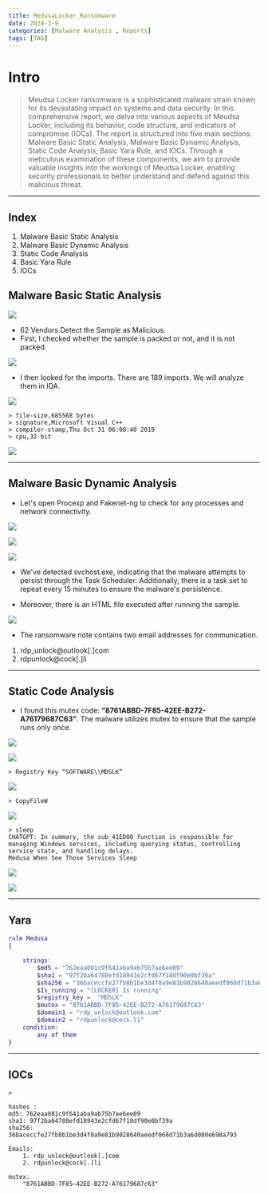 ```yaml
---
title: MedusaLocker_Ransomware
date: 2024-3-9
categories: [Malware Analysis , Reports]
tags: [TAG] 
---
```

# Intro 

> Meudsa Locker ransomware is a sophisticated malware strain known for its devastating impact on systems and data security. In this comprehensive report, we delve into various aspects of Meudsa Locker, including its behavior, code structure, and indicators of compromise (IOCs). The report is structured into five main sections: Malware Basic Static Analysis, Malware Basic Dynamic Analysis, Static Code Analysis, Basic Yara Rule, and IOCs. Through a meticulous examination of these components, we aim to provide valuable insights into the workings of Meudsa Locker, enabling security professionals to better understand and defend against this malicious threat.
>

---
## **Index**

1. Malware Basic Static Analysis
2. Malware Basic Dynamic Analysis
3. Static Code Analysis
4. Basic Yara Rule
5. IOCs


## Malware Basic Static Analysis

![](https://firebasestorage.googleapis.com/v0/b/avatars-2aed4.appspot.com/o/Screenshot_1.png?alt=media&token=c64aced5-1628-4b07-aae8-c1542cbeddc4)

- 62 Vendors Detect the Sample as Malicious.
- First, I checked whether the sample is packed or not, and it is not packed.

![](https://firebasestorage.googleapis.com/v0/b/avatars-2aed4.appspot.com/o/Screenshot_18.png?alt=media&token=cd09041e-29cf-4bc5-bae3-eea8e3f41382)

- I then looked for the imports. There are 189 imports. We will analyze them in IDA.

![](https://firebasestorage.googleapis.com/v0/b/avatars-2aed4.appspot.com/o/Screenshot_19.png?alt=media&token=12e36387-8722-4c1f-b6ed-4fee2169e3ba)

    > file-size,685568 bytes
    > signature,Microsoft Visual C++
    > compiler-stamp,Thu Oct 31 06:08:40 2019
    > cpu,32-bit
![](https://firebasestorage.googleapis.com/v0/b/avatars-2aed4.appspot.com/o/Screenshot_21.png?alt=media&token=85c7824b-c2a2-45c7-bc1b-3373ede6b9e9)

----
## Malware Basic Dynamic Analysis

- Let's open Procexp and Fakenet-ng to check for any processes and network connectivity.

![](https://firebasestorage.googleapis.com/v0/b/avatars-2aed4.appspot.com/o/Screenshot_22.png?alt=media&token=f21c4c5f-638d-4087-ba9d-dbb6e0746699)

![](https://firebasestorage.googleapis.com/v0/b/avatars-2aed4.appspot.com/o/Screenshot_10.png?alt=media&token=63ebb14c-df2d-4c04-8cb6-b620b18c46d9)



![](https://firebasestorage.googleapis.com/v0/b/avatars-2aed4.appspot.com/o/Screenshot_24.png?alt=media&token=3ea1505e-0b98-4fa2-bacc-a8dcb6883934)

- We've detected svchost.exe, indicating that the malware attempts to persist through the Task Scheduler. Additionally, there is a task set to repeat every 15 minutes to ensure the malware's persistence.

- Moreover, there is an HTML file executed after running the sample.

![](https://firebasestorage.googleapis.com/v0/b/avatars-2aed4.appspot.com/o/Screenshot_12.png?alt=media&token=7264289c-3f15-49e3-b5f3-28bf17260d9b)

- The ransomware note contains two email addresses for communication.

1. rdp_unlock@outlook[.]com
2. rdpunlock@cock[.]li

----
## Static Code Analysis

- I found this mutex code: **“8761ABBD-7F85-42EE-B272-A76179687C63”**. The malware utilizes mutex to ensure that the sample runs only once.

![](https://firebasestorage.googleapis.com/v0/b/avatars-2aed4.appspot.com/o/Screenshot_26.png?alt=media&token=a531e8e0-c74d-4284-bccd-f5d3acec06f5)

![](https://firebasestorage.googleapis.com/v0/b/avatars-2aed4.appspot.com/o/Screenshot_27.png?alt=media&token=9df76ac2-6524-414d-99cd-8a17621fa01a)

    > Registry Key “SOFTWARE\\MDSLK”
![](https://firebasestorage.googleapis.com/v0/b/avatars-2aed4.appspot.com/o/Screenshot_8.png?alt=media&token=0fdf25f2-b4f3-4653-b76b-12d9d87f6af5)

    > CopyFileW 

![](https://firebasestorage.googleapis.com/v0/b/avatars-2aed4.appspot.com/o/Screenshot_28.png?alt=media&token=b4dfee4d-c776-4d80-9fe0-9f73fd09f477)


    > sleep 
    CHATGPT: In summary, the sub_41ED00 function is responsible for managing Windows services, including querying status, controlling service state, and handling delays.
    Medusa When See Those Services Sleep
![](https://firebasestorage.googleapis.com/v0/b/avatars-2aed4.appspot.com/o/Screenshot_29.png?alt=media&token=cb6aa68c-eae9-429f-9865-05cfeae4a1c9)

![](https://firebasestorage.googleapis.com/v0/b/avatars-2aed4.appspot.com/o/Screenshot_30.png?alt=media&token=c04f5bd4-3bb3-4c35-878c-cff16e4043f6)



---
## Yara 

```m
rule Medusa
{

    strings: 
        $md5 = "762eaa081c9f641aba9ab75b7ae6ee09"
        $sha1 = "97f2ba64780efd18943e2cfd67f18df90e0bf39a"
        $sha256 = "36baceccfe27fb8b1be3d4f0a9e81b9028640aeedf068d71b3a6d080e698a793"
        $Is_running = "[LOCKER] Is running"
        $registry_key =  "MDSLK"
        $mutex = "8761ABBD-7F85-42EE-B272-A76179687C63"
        $domain1 = "rdp_unlock@outlook.com"
        $domain2 = "rdpunlock@cock.li"
    condition:
        any of them
}
```

----
## IOCs

    > 
    
    hashes :
    md5: 762eaa081c9f641aba9ab75b7ae6ee09
    sha1: 97f2ba64780efd18943e2cfd67f18df90e0bf39a
    sha256: 36baceccfe27fb8b1be3d4f0a9e81b9028640aeedf068d71b3a6d080e698a793

    Emails: 
        1. rdp_unlock@outlook[.]com
        2. rdpunlock@cock[.]li

    mutex: 
        "8761ABBD-7F85–42EE-B272-A76179687c63"